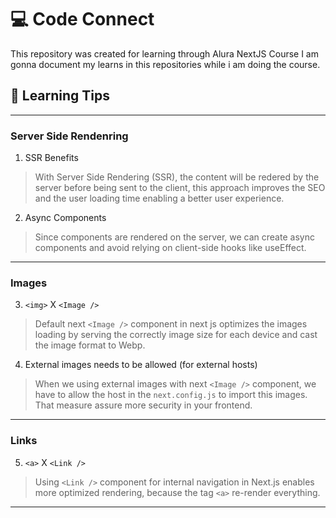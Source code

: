 # 💻 Code Connect

This repository was created for learning through Alura NextJS Course
I am gonna document my learns in this repositories while i am doing the course.

## 📖 Learning Tips

---

### Server Side Rendenring

1. SSR Benefits

> With Server Side Rendering (SSR), the content will be redered by the server before being sent to the client, this approach improves the SEO and the user loading time enabling a better user experience.

2. Async Components

> Since components are rendered on the server, we can create async components and avoid relying on client-side hooks like useEffect.

---

### Images

3. `<img>` X `<Image />`

> Default next `<Image />` component in next js optimizes the images loading by serving the correctly image size for each device and cast the image format to Webp.

4. External images needs to be allowed (for external hosts)

> When we using external images with next `<Image />` component, we have to allow the host in the `next.config.js` to import this images. That measure assure more security in your frontend.

---

### Links

5. `<a>` X `<Link />`

> Using `<Link />` component for internal navigation in Next.js enables more optimized rendering, because the tag `<a>` re-render everything.

---
